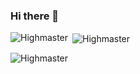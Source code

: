 ### Hi there 👋

<!--
**Highmaster/Highmaster** is a ✨ _special_ ✨ repository because its `README.md` (this file) appears on your GitHub profile.

Here are some ideas to get you started:

- 🔭 I’m currently working on ...
- 🌱 I’m currently learning ...
- 👯 I’m looking to collaborate on ...
- 🤔 I’m looking for help with ...
- 💬 Ask me about ...
- 📫 How to reach me: ...
- 😄 Pronouns: ...
- ⚡ Fun fact: ...
-->




<p><img align="left" src="https://github-readme-stats.vercel.app/api/top-langs?username=Highmaster&show_icons=true&locale=en&layout=compact" alt="Highmaster" /></p>

<p>&nbsp;<img align="center" src="https://github-readme-stats.vercel.app/api?username=Highmaster&show_icons=true&locale=en" alt="Highmaster" /></p>

<p><img align="center" src="https://github-readme-streak-stats.herokuapp.com/?user=**Highmaster**&" alt="Highmaster" /></p>
